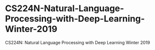 # CS224N-Natural-Language-Processing-with-Deep-Learning-Winter-2019
CS224N: Natural Language Processing with Deep Learning Winter 2019

